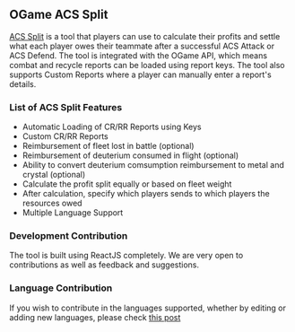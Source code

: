 
## OGame ACS Split

[ACS Split](https://acssplit.com/) is a tool that players can use to calculate their profits and settle what each player owes their teammate after a successful ACS Attack or ACS Defend. The tool is integrated with the OGame API, which means combat and recycle reports can be loaded using report keys. The tool also supports Custom Reports where a player can manually enter a report's details. 

### List of ACS Split Features

* Automatic Loading of CR/RR Reports using Keys
* Custom CR/RR Reports
* Reimbursement of fleet lost in battle (optional)
* Reimbursement of deuterium consumed in flight (optional)
* Ability to convert deuterium comsumption reimbursement to metal and crystal (optional)
* Calculate the profit split equally or based on fleet weight
* After calculation, specify which players sends to which players the resources owed
* Multiple Language Support

### Development Contribution

The tool is built using ReactJS completely. We are very open to contributions as well as feedback and suggestions.

### Language Contribution

If you wish to contribute in the languages supported, whether by editing or adding new languages, please check [this post](https://github.com/ahmadmuhsen/ogame-acs-split/wiki/Language-Contributions)

